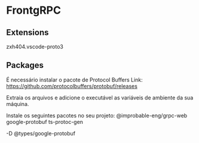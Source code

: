 # FrontgRPC

## Extensions

zxh404.vscode-proto3

## Packages

É necessário instalar o pacote de Protocol Buffers
Link: https://github.com/protocolbuffers/protobuf/releases

Extraia os arquivos e adicione o executável as variáveis de ambiente da sua máquina.

Instale os seguintes pacotes no seu projeto:
@improbable-eng/grpc-web
google-protobuf
ts-protoc-gen

-D @types/google-protobuf